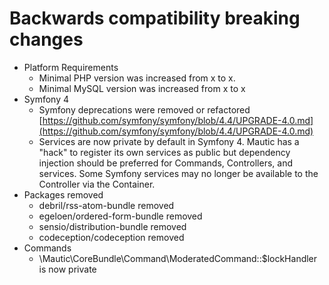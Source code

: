 # Backwards compatibility breaking changes
*   Platform Requirements
    *   Minimal PHP version was increased from x to x.
    *   Minimal MySQL version was increased from x to x
*   Symfony 4
    *   Symfony deprecations were removed or refactored [https://github.com/symfony/symfony/blob/4.4/UPGRADE-4.0.md](https://github.com/symfony/symfony/blob/4.4/UPGRADE-4.0.md)
    *   Services are now private by default in Symfony 4. Mautic has a "hack" to register its own services as public but dependency injection should be preferred for Commands, Controllers, and services. Some Symfony services may no longer be available to the Controller via the Container.
*   Packages removed
    *   debril/rss-atom-bundle removed
    *   egeloen/ordered-form-bundle removed
    *   sensio/distribution-bundle removed
    *   codeception/codeception removed
*   Commands
    * \Mautic\CoreBundle\Command\ModeratedCommand::$lockHandler is now private